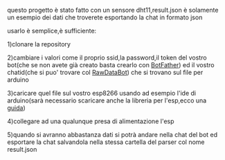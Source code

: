 questo progetto è stato fatto con un sensore dht11,result.json è solamente un esempio dei dati che troverete esportando la chat in formato json 


usarlo è semplice,è sufficiente:

1)clonare la repository

2)cambiare i valori come il proprio ssid,la password,il token del vostro bot(che se non avete già creato basta crearlo con [BotFather](https://t.me/botfather)) ed il vostro chatid(che si puo' trovare col [RawDataBot](https://t.me/RawDataBot)) che si trovano sul file per arduino

3)caricare quel file sul vostro esp8266 usando ad esempio l'ide di arduino(sarà necessario scaricare anche la libreria per l'esp,ecco una [guida]( https://randomnerdtutorials.com/how-to-install-esp8266-board-arduino-ide/))

4)collegare ad una qualunque presa di alimentazione l'esp 

5)quando si avranno abbastanza dati si potrà andare nella chat del bot ed esportare la chat salvandola nella stessa cartella del parser col nome result.json
